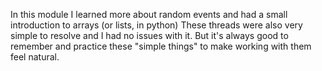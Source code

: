 In this module I learned more about random events and had a small introduction to arrays (or lists, in python)
These threads were also very simple to resolve and I had no issues with it.
But it's always good to remember and practice these "simple things" to make working with them feel natural.
